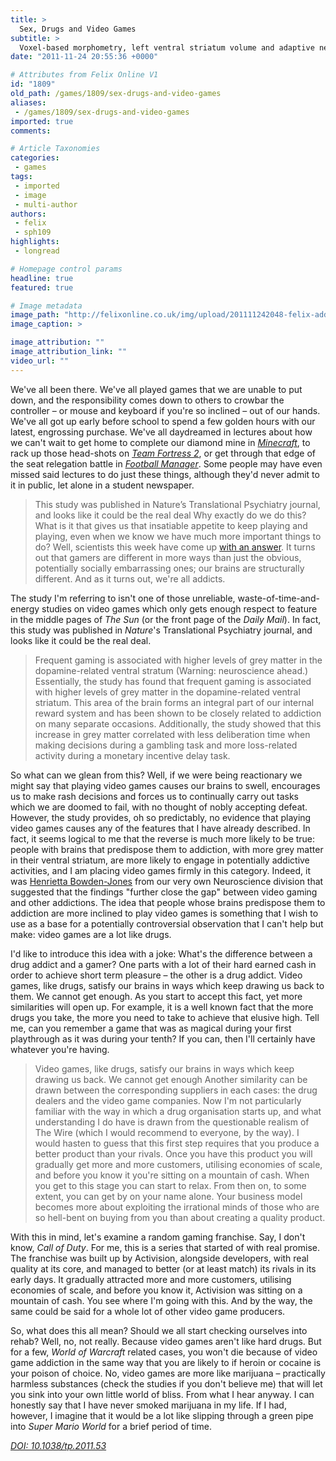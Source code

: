 ```yaml
---
title: >
  Sex, Drugs and Video Games
subtitle: >
  Voxel-based morphometry, left ventral striatum volume and adaptive neural plasticity; Sam Horti breaks down some of the science behind video game addiction
date: "2011-11-24 20:55:36 +0000"

# Attributes from Felix Online V1
id: "1809"
old_path: /games/1809/sex-drugs-and-video-games
aliases:
 - /games/1809/sex-drugs-and-video-games
imported: true
comments:

# Article Taxonomies
categories:
 - games
tags:
 - imported
 - image
 - multi-author
authors:
 - felix
 - sph109
highlights:
 - longread

# Homepage control params
headline: true
featured: true

# Image metadata
image_path: "http://felixonline.co.uk/img/upload/201111242048-felix-addiction.jpg"
image_caption: >

image_attribution: ""
image_attribution_link: ""
video_url: ""
---
```


We've all been there. We've all played games that we are unable to put down, and the responsibility comes down to others to crowbar the controller – or mouse and keyboard if you're so inclined – out of our hands. We've all got up early before school to spend a few golden hours with our latest, engrossing purchase. We've all daydreamed in lectures about how we can't wait to get home to complete our diamond mine in [_Minecraft_](http://www.youtube.com/watch?v=ANgI2o_Jinc), to rack up those head-shots on [_Team Fortress 2_](http://www.youtube.com/watch?v=h_c3iQImXZg), or get through that edge of the seat relegation battle in [_Football Manager_](http://felixonline.co.uk/games/1763/cringe-inducing-football-pun-goes-here/). Some people may have even missed said lectures to do just these things, although they'd never admit to it in public, let alone in a student newspaper.
> This study was published in Nature’s Translational Psychiatry journal, and looks like it could be the real deal
Why exactly do we do this? What is it that gives us that insatiable appetite to keep playing and playing, even when we know we have much more important things to do? Well, scientists this week have come up [with an answer](http://www.nature.com/tp/journal/v1/n11/full/tp201153a.html). It turns out that gamers are different in more ways than just the obvious, potentially socially embarrassing ones; our brains are structurally different. And as it turns out, we're all addicts.

The study I'm referring to isn't one of those unreliable, waste-of-time-and-energy studies on video games which only gets enough respect to feature in the middle pages of _The Sun_ (or the front page of the _Daily Mail_). In fact, this study was published in _Nature_'s Translational Psychiatry journal, and looks like it could be the real deal.
> Frequent gaming is associated with higher levels of grey matter in the dopamine-related ventral stratum
(Warning: neuroscience ahead.) Essentially, the study has found that frequent gaming is associated with higher levels of grey matter in the dopamine-related ventral striatum. This area of the brain forms an integral part of our internal reward system and has been shown to be closely related to addiction on many separate occasions. Additionally, the study showed that this increase in grey matter correlated with less deliberation time when making decisions during a gambling task and more loss-related activity during a monetary incentive delay task.

So what can we glean from this? Well, if we were being reactionary we might say that playing video games causes our brains to swell, encourages us to make rash decisions and forces us to continually carry out tasks which we are doomed to fail, with no thought of nobly accepting defeat. However, the study provides, oh so predictably, no evidence that playing video games causes any of the features that I have already described. In fact, it seems logical to me that the reverse is much more likely to be true: people with brains that predispose them to addiction, with more grey matter in their ventral striatum, are more likely to engage in potentially addictive activities, and I am placing video games firmly in this category. Indeed, it was [Henrietta Bowden-Jones](http://www1.imperial.ac.uk/medicine/people/h.bowdenjones/) from our very own Neuroscience division that suggested that the findings "further close the gap" between video gaming and other addictions. The idea that people whose brains predispose them to addiction are more inclined to play video games is something that I wish to use as a base for a potentially controversial observation that I can't help but make: video games are a lot like drugs.

I'd like to introduce this idea with a joke: What's the difference between a drug addict and a gamer? One parts with a lot of their hard earned cash in order to achieve short term pleasure – the other is a drug addict. Video games, like drugs, satisfy our brains in ways which keep drawing us back to them. We cannot get enough. As you start to accept this fact, yet more similarities will open up. For example, it is a well known fact that the more drugs you take, the more you need to take to achieve that elusive high. Tell me, can you remember a game that was as magical during your first playthrough as it was during your tenth? If you can, then I'll certainly have whatever you're having.
> Video games, like drugs, satisfy our brains in ways which keep drawing us back. We cannot get enough
Another similarity can be drawn between the corresponding suppliers in each cases: the drug dealers and the video game companies. Now I'm not particularly familiar with the way in which a drug organisation starts up, and what understanding I do have is drawn from the questionable realism of The Wire (which I would recommend to everyone, by the way). I would hasten to guess that this first step requires that you produce a better product than your rivals. Once you have this product you will gradually get more and more customers, utilising economies of scale, and before you know it you're sitting on a mountain of cash. When you get to this stage you can start to relax. From then on, to some extent, you can get by on your name alone. Your business model becomes more about exploiting the irrational minds of those who are so hell-bent on buying from you than about creating a quality product.

With this in mind, let's examine a random gaming franchise. Say, I don't know, _Call of Duty_. For me, this is a series that started of with real promise. The franchise was built up by Activision, alongside developers, with real quality at its core, and managed to better (or at least match) its rivals in its early days. It gradually attracted more and more customers, utilising economies of scale, and before you know it, Activision was sitting on a mountain of cash. You see where I'm going with this. And by the way, the same could be said for a whole lot of other video game producers.

So, what does this all mean? Should we all start checking ourselves into rehab? Well, no, not really. Because video games aren't like hard drugs. But for a few, _World of Warcraft_ related cases, you won't die because of video game addiction in the same way that you are likely to if heroin or cocaine is your poison of choice. No, video games are more like marijuana – practically harmless substances (check the studies if you don't believe me) that will let you sink into your own little world of bliss. From what I hear anyway. I can honestly say that I have never smoked marijuana in my life. If I had, however, I imagine that it would be a lot like slipping through a green pipe into _Super Mario World_ for a brief period of time.

[_DOI: 10.1038/tp.2011.53_](http://www.nature.com/tp/journal/v1/n11/full/tp201153a.html)
